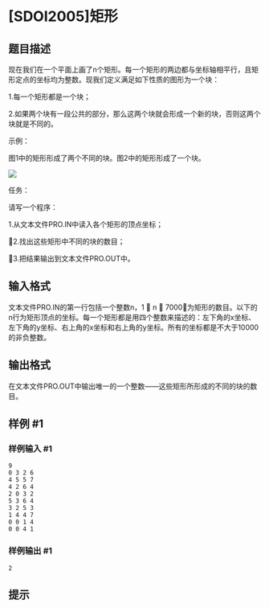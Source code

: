 # [SDOI2005]矩形

## 题目描述

现在我们在一个平面上画了n个矩形。每一个矩形的两边都与坐标轴相平行，且矩形定点的坐标均为整数。现我们定义满足如下性质的图形为一个块：

1.每一个矩形都是一个块；

2.如果两个块有一段公共的部分，那么这两个块就会形成一个新的块，否则这两个块就是不同的。

示例：

图1中的矩形形成了两个不同的块。图2中的矩形形成了一个块。

 ![](https://cdn.luogu.com.cn/upload/pic/1579.png) 

任务：

请写一个程序：

1.从文本文件PRO.IN中读入各个矩形的顶点坐标；

2.找出这些矩形中不同的块的数目；

3.把结果输出到文本文件PRO.OUT中。


## 输入格式

文本文件PRO.IN的第一行包括一个整数n，1  n  7000，为矩形的数目。以下的n行为矩形顶点的坐标。每一个矩形都是用四个整数来描述的：左下角的x坐标、左下角的y坐标、右上角的x坐标和右上角的y坐标。所有的坐标都是不大于10000的非负整数。


## 输出格式

在文本文件PRO.OUT中输出唯一的一个整数——这些矩形所形成的不同的块的数目。


## 样例 #1

### 样例输入 #1
```
9
0 3 2 6
4 5 5 7
4 2 6 4
2 0 3 2
5 3 6 4
3 2 5 3
1 4 4 7
0 0 1 4
0 0 4 1
```

### 样例输出 #1

```
2
```

## 提示


